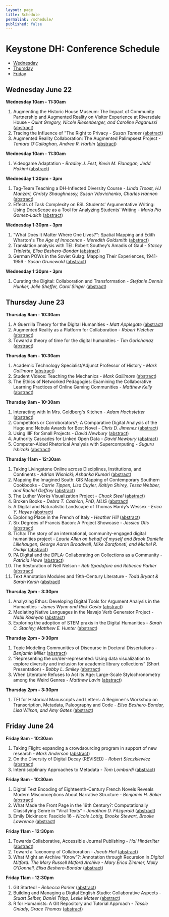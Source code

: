 ```yaml
---
layout: page
title: Schedule
permalink: /schedule/
published: false
---
```


# Keystone DH: Conference Schedule

* [Wednesday](#wednesday-june-22)
* [Thursday](#thursday-june-23)
* [Friday](#friday-june-24)


## Wednesday June 22

**Wednesday 10am - 11:30am**

1. Augmenting the Historic House Museum: The Impact of Community Partnership and Augmented Reality on Visitor Experience at Riversdale House - *Quint Gregory, Nicole Riesenberger, and Caroline Paganussi* ([abstract](/2016/abstracts/#submission-36))
1. Tracing the Influence of "The Right to Privacy - *Susan Tanner* ([abstract](/2016/abstracts/#submission-47))
1. Augmented Reality Collaboration: The Augmented Palimpsest Project - *Tamara O'Callaghan, Andrea R. Harbin* ([abstract](/2016/abstracts/#submission-48))


**Wednesday 10am - 11:30am**

1. Videogame Adaptation - *Bradley J. Fest, Kevin M. Flanagan, Jedd Hakimi* ([abstract](/2016/abstracts/#submission-5))


**Wednesday 1:30pm - 3pm**

1. Tag-Team Teaching a DH-Inflected Diversity Course - *Linda Troost, HJ Manzari, Christy Shaughnessy, Susan Vdovichenko, Charles Hannon* ([abstract](/2016/abstracts/#submission-23))
1. Effects of Task Complexity on ESL Students’ Argumentative Writing: Using DocuScope as a Tool for Analyzing Students’ Writing - *Maria Pia Gomez-Laich* ([abstract](/2016/abstracts/#submission-24))


**Wednesday 1:30pm - 3pm**

1. "What Does It Matter Where One Lives?": Spatial Mapping and Edith Wharton's _The Age of Innocence_ - *Meredith Goldsmith* ([abstract](/2016/abstracts/#submission-32))
1. Translation analysis with TEI: Robert Southey’s Amadis of Gaul - *Stacey Triplette, Elisa Beshero-Bondar* ([abstract](/2016/abstracts/#submission-42))
1. German POWs in the Soviet Gulag: Mapping Their Experiences, 1941-1956 - *Susan Grunewald* ([abstract](/2016/abstracts/#submission-46))


**Wednesday 1:30pm - 3pm**

1. Curating the Digital: Collaboration and Transformation - *Stefanie Dennis Hunker, Jolie Sheffer, Carol Singer* ([abstract](/2016/abstracts/#submission-43))


## Thursday June 23

**Thursday 9am - 10:30am**

1. A Guerrilla Theory for the Digital Humanities - *Matt Applegate* ([abstract](/2016/abstracts/#submission-29))
1. Augmented Reality as a Platform for Collaboration - *Robert Fletcher* ([abstract](/2016/abstracts/#submission-39))
1. Toward a theory of time for the digital humanities - *Tim Gorichanaz* ([abstract](/2016/abstracts/#submission-50))


**Thursday 9am - 10:30am**

1. Academic Technology Specialist/Adjunct Professor of History - *Mark Gallimore* ([abstract](/2016/abstracts/#submission-26))
1. Student Videos: Teaching the Mechanics - *Mark Gallimore* ([abstract](/2016/abstracts/#submission-27))
1. The Ethics of Networked Pedagogies: Examining the Collaborative Learning Practices of Online Gaming Communities - *Matthew Kelly* ([abstract](/2016/abstracts/#submission-30))


**Thursday 9am - 10:30am**

1. Interacting with In Mrs. Goldberg's Kitchen - *Adam Hochstetter* ([abstract](/2016/abstracts/#submission-0))
1. Competitors or Corroborators?; A Comparative Digital Analysis of the Hugo and Nebula Awards for Best Novel - *Chris D. Jimenez* ([abstract](/2016/abstracts/#submission-7))
1. Using IIIF for Small Projects - *David Newbury* ([abstract](/2016/abstracts/#submission-9))
1. Authority Cascades for Linked Open Data - *David Newbury* ([abstract](/2016/abstracts/#submission-10))
1. Computer-Aided Rhetorical Analysis with Supercomputing - *Suguru Ishizaki* ([abstract](/2016/abstracts/#submission-45))


**Thursday 11am - 12:30am**

1. Taking Livingstone Online across Disciplines, Institutions, and Continents  - *Adrian Wisnicki; Ashanka Kumari* ([abstract](/2016/abstracts/#submission-1))
1. Mapping the Imagined South: GIS Mapping of Contemporary Southern Cookbooks - *Carrie Tippen,  Lisa Cuyler, Kaitlyn Shirey, Tessa Webber, and Rachel Geffrey* ([abstract](/2016/abstracts/#submission-6))
1. The Luther Works Visualization Project - *Chuck Steel* ([abstract](/2016/abstracts/#submission-8))
1. Broken Books - *Debra T. Cashion, PhD, MLIS* ([abstract](/2016/abstracts/#submission-11))
1. A Digital and Naturalistic Landscape of Thomas Hardy’s Wessex - *Erica Y. Hayes* ([abstract](/2016/abstracts/#submission-14))
1. Exploring Place in the French of Italy - *Heather Hill* ([abstract](/2016/abstracts/#submission-16))
1. Six Degrees of Francis Bacon: A Project Showcase - *Jessica Otis* ([abstract](/2016/abstracts/#submission-19))
1. Ticha: The story of an international, community-engaged digital humanities project - *Laurie Allen on behalf of myself and Brook Danielle Lillehaugen, George Aaron Broadwell, Mike Zarafoneti, and Michel R. Oudijk* ([abstract](/2016/abstracts/#submission-22))
1. PA Digital and the DPLA: Collaborating on Collections as a Community - *Patricia Hswe* ([abstract](/2016/abstracts/#submission-35))
1. The Restoration of Nell Nelson - *Rob Spadafore and Rebecca Parker* ([abstract](/2016/abstracts/#submission-38))
1. Text Annotation Modules and 19th-Century Literature - *Todd Bryant & Sarah Kersh* ([abstract](/2016/abstracts/#submission-51))


**Thursday 2pm - 3:30pm**

1. Analyzing Ethos: Developing Digital Tools for Argument Analysis in the Humanities - *James Wynn and Rick Costa* ([abstract](/2016/abstracts/#submission-18))
1. Mediating Native Languages in the Navajo Verb Generator Project - *Nabil Kashyap* ([abstract](/2016/abstracts/#submission-33))
1. Exploring the adoption of STEM praxis in the Digital Humanities - *Sarah C. Stanley; Matthew E. Hunter* ([abstract](/2016/abstracts/#submission-41))


**Thursday 2pm - 3:30pm**

1. Topic Modeling Communities of Discourse in Doctoral Dissertations - *Benjamin Miller* ([abstract](/2016/abstracts/#submission-3))
1. “Representing the un/der-represented: Using data visualization to explore diversity and inclusion for academic library collections” (Short Presentation) - *Bobby L. Smiley* ([abstract](/2016/abstracts/#submission-4))
1. When Literature Refuses to Act its Age: Large-Scale Stylochronometry among the Weird Genres - *Matthew Lavin* ([abstract](/2016/abstracts/#submission-31))


**Thursday 2pm - 3:30pm**

1. TEI for Historical Manuscripts and Letters: A Beginner's Workshop on Transcription, Metadata, Paleography and Code - *Elisa Beshero-Bondar, Lisa Wilson, and Amy Gates* ([abstract](/2016/abstracts/#submission-12))


## Friday June 24

**Friday 9am - 10:30am**

1. Taking Flight: expanding a crowdsourcing program in support of new research - *Mark Anderson* ([abstract](/2016/abstracts/#submission-25))
1. On the Diversity of Digital Decay (REVISED) - *Robert Sieczkiewicz* ([abstract](/2016/abstracts/#submission-40))
1. Interdisciplinary Approaches to Metadata - *Tom Lombardi* ([abstract](/2016/abstracts/#submission-52))


**Friday 9am - 10:30am**

1. Digital Text Encoding of Eighteenth-Century French Novels Reveals Modern Misconceptions About Narrative Structure - *Benjamin H. Baker* ([abstract](/2016/abstracts/#submission-2))
1. What Made the Front Page in the 19th Century?: Computationally Classifying Genre in “Viral Texts” - *Jonathan D. Fitzgerald* ([abstract](/2016/abstracts/#submission-21))
1. Emily Dickinson: Fascicle 16 - *Nicole Lottig, Brooke Stewart, Brooke Lawrence* ([abstract](/2016/abstracts/#submission-34))


**Friday 11am - 12:30pm**

1. Towards Collaborative, Accessible Journal Publishing - *Hal Hinderliter* ([abstract](/2016/abstracts/#submission-15))
1. Toward a Taxonomy of Collaboration - *Jacob Heil* ([abstract](/2016/abstracts/#submission-17))
1. What Might an Archive “Know”?: Annotation through Recursion in _Digital Mitford: The Mary Russell Mitford Archive_ - *Mary Erica Zimmer, Molly O'Donnell, Elisa Beshero-Bondar* ([abstract](/2016/abstracts/#submission-28))


**Friday 11am - 12:30pm**

<!--1. Regional DH Consortia as an Intermediate Organization for DH Work - *John Theibault* ([abstract](/2016/abstracts/#submission-20))-->
1. Git Started! - *Rebecca Parker* ([abstract](/2016/abstracts/#submission-37))
1. Building and Managing a Digital English Studio: Collaborative Aspects - *Stuart Selber, Daniel Tripp, Leslie Mateer* ([abstract](/2016/abstracts/#submission-44))
1. R for Humanists: A Git Repository and Tutorial Approach - *Tassie Gniady, Grace Thomas* ([abstract](/2016/abstracts/#submission-49))
